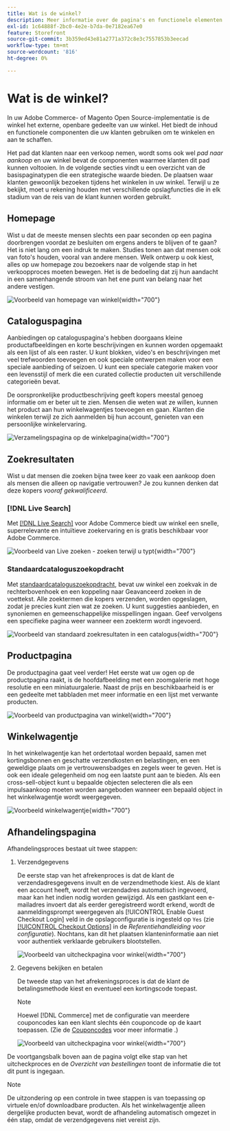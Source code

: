 ```yaml
---
title: Wat is de winkel?
description: Meer informatie over de pagina's en functionele elementen die uw winkel kan bieden ter ondersteuning van de winkelervaring voor uw klanten.
exl-id: 1c64888f-2bc0-4e2e-b7da-0e7182ea67e0
feature: Storefront
source-git-commit: 3b359ed43e81a2771a372c8e3c7557853b3eecad
workflow-type: tm+mt
source-wordcount: '816'
ht-degree: 0%

---
```


# Wat is de winkel?

In uw Adobe Commerce- of Magento Open Source-implementatie is de winkel het externe, openbare gedeelte van uw winkel. Het biedt de inhoud en functionele componenten die uw klanten gebruiken om te winkelen en aan te schaffen.

Het pad dat klanten naar een verkoop nemen, wordt soms ook wel _pad naar aankoop_ en uw winkel bevat de componenten waarmee klanten dit pad kunnen voltooien. In de volgende secties vindt u een overzicht van de basispaginatypen die een strategische waarde bieden. De plaatsen waar klanten gewoonlijk bezoeken tijdens het winkelen in uw winkel. Terwijl u ze bekijkt, moet u rekening houden met verschillende opslagfuncties die in elk stadium van de reis van de klant kunnen worden gebruikt.

## Homepage

Wist u dat de meeste mensen slechts een paar seconden op een pagina doorbrengen voordat ze besluiten om ergens anders te blijven of te gaan? Het is niet lang om een indruk te maken. Studies tonen aan dat mensen ook van foto&#39;s houden, vooral van andere mensen. Welk ontwerp u ook kiest, alles op uw homepage zou bezoekers naar de volgende stap in het verkoopproces moeten bewegen. Het is de bedoeling dat zij hun aandacht in een samenhangende stroom van het ene punt van belang naar het andere vestigen.

![Voorbeeld van homepage van winkel](./assets/storefront-homepage-full.png){width="700"}

## Cataloguspagina

Aanbiedingen op cataloguspagina&#39;s hebben doorgaans kleine productafbeeldingen en korte beschrijvingen en kunnen worden opgemaakt als een lijst of als een raster. U kunt blokken, video&#39;s en beschrijvingen met veel trefwoorden toevoegen en ook speciale ontwerpen maken voor een speciale aanbieding of seizoen. U kunt een speciale categorie maken voor een levensstijl of merk die een curated collectie producten uit verschillende categorieën bevat.

De oorspronkelijke productbeschrijving geeft kopers meestal genoeg informatie om er beter uit te zien. Mensen die weten wat ze willen, kunnen het product aan hun winkelwagentjes toevoegen en gaan. Klanten die winkelen terwijl ze zich aanmelden bij hun account, genieten van een persoonlijke winkelervaring.

![Verzamelingspagina op de winkelpagina](./assets/storefront-collection-page.png){width="700"}

## Zoekresultaten

Wist u dat mensen die zoeken bijna twee keer zo vaak een aankoop doen als mensen die alleen op navigatie vertrouwen? Je zou kunnen denken dat deze kopers _vooraf gekwalificeerd_.

### [!DNL Live Search]

Met [[!DNL Live Search]](https://experienceleague.adobe.com/docs/commerce-merchant-services/live-search/overview.html) voor Adobe Commerce biedt uw winkel een snelle, superrelevante en intuïtieve zoekervaring en is gratis beschikbaar voor Adobe Commerce.

![Voorbeeld van Live zoeken - zoeken terwijl u typt](./assets/storefront-search-as-you-type.png){width="700"}

### Standaardcataloguszoekopdracht

Met [standaardcataloguszoekopdracht](../catalog/search.md), bevat uw winkel een zoekvak in de rechterbovenhoek en een koppeling naar Geavanceerd zoeken in de voettekst. Alle zoektermen die kopers verzenden, worden opgeslagen, zodat je precies kunt zien wat ze zoeken. U kunt suggesties aanbieden, en synoniemen en gemeenschappelijke misspellingen ingaan. Geef vervolgens een specifieke pagina weer wanneer een zoekterm wordt ingevoerd.

![Voorbeeld van standaard zoekresultaten in een catalogus](./assets/storefront-search-results-page-full.png){width="700"}

## Productpagina

De productpagina gaat veel verder! Het eerste wat uw ogen op de productpagina raakt, is de hoofdafbeelding met een zoomgalerie met hoge resolutie en een miniatuurgalerie. Naast de prijs en beschikbaarheid is er een gedeelte met tabbladen met meer informatie en een lijst met verwante producten.

![Voorbeeld van productpagina van winkel](./assets/storefront-product-page-full-m.png){width="700"}

## Winkelwagentje

In het winkelwagentje kan het ordertotaal worden bepaald, samen met kortingsbonnen en geschatte verzendkosten en belastingen, en een geweldige plaats om je vertrouwensbadges en zegels weer te geven. Het is ook een ideale gelegenheid om nog een laatste punt aan te bieden. Als een cross-sell-object kunt u bepaalde objecten selecteren die als een impulsaankoop moeten worden aangeboden wanneer een bepaald object in het winkelwagentje wordt weergegeven.

![Voorbeeld winkelwagentje](./assets/storefront-cart-full.png){width="700"}

## Afhandelingspagina

Afhandelingsproces bestaat uit twee stappen:

1. Verzendgegevens

   De eerste stap van het afrekenproces is dat de klant de verzendadresgegevens invult en de verzendmethode kiest. Als de klant een account heeft, wordt het verzendadres automatisch ingevoerd, maar kan het indien nodig worden gewijzigd.
Als een gastklant een e-mailadres invoert dat als eerder geregistreerd wordt erkend, wordt de aanmeldingsprompt weergegeven als [!UICONTROL Enable Guest Checkout Login] veld in de opslagconfiguratie is ingesteld op `Yes` (zie [[!UICONTROL Checkout Options]](../configuration-reference/sales/checkout.md#checkout-options) in de _Referentiehandleiding voor configuratie_). Nochtans, kan dit het plaatsen klanteninformatie aan niet voor authentiek verklaarde gebruikers blootstellen.

   ![Voorbeeld van uitcheckpagina voor winkel](./assets/storefront-checkout-shipping-full.png){width="700"}

1. Gegevens bekijken en betalen

   De tweede stap van het afrekeningsproces is dat de klant de betalingsmethode kiest en eventueel een kortingscode toepast.

   >[!NOTE]
   >
   >Hoewel [!DNL Commerce] met de configuratie van meerdere couponcodes kan een klant slechts één couponcode op de kaart toepassen. (Zie de [Couponcodes](../merchandising-promotions/price-rules-cart-coupon.md#coupon-codes) voor meer informatie .)

   ![Voorbeeld van uitcheckpagina voor winkel](./assets/storefront-checkout-payment-full.png){width="700"}

De voortgangsbalk boven aan de pagina volgt elke stap van het uitcheckproces en de _Overzicht van bestellingen_ toont de informatie die tot dit punt is ingegaan.

>[!NOTE]
>
>De uitzondering op een controle in twee stappen is van toepassing op virtuele en/of downloadbare producten. Als het winkelwagentje alleen dergelijke producten bevat, wordt de afhandeling automatisch omgezet in één stap, omdat de verzendgegevens niet vereist zijn.
